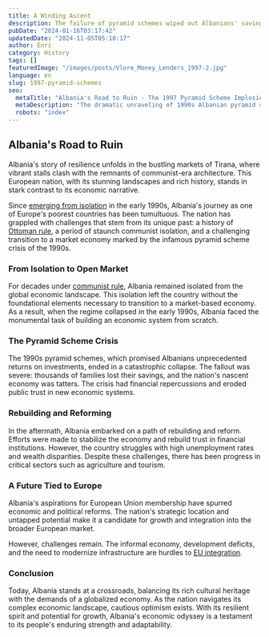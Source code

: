 ```yaml
---
title: A Winding Ascent
description: The failure of pyramid schemes wiped out Albanians' savings and unleashed a descent into violence, chaos and shredded trust.
pubDate: "2024-01-16T03:17:42"
updatedDate: "2024-11-05T05:18:17"
author: Enri
category: History
tags: []
featuredImage: "/images/posts/Vlore_Money_Lenders_1997-2.jpg"
language: en
slug: 1997-pyramid-schemes
seo:
  metaTitle: "Albania's Road to Ruin - The 1997 Pyramid Scheme Implosion"
  metaDescription: "The dramatic unraveling of 1990s Albanian pyramid schemes robbed citizens of $1.2 billion and unleashed a wave of violence that brought the nation to its knees."
  robots: "index"
---
```


## Albania's Road to Ruin

Albania's story of resilience unfolds in the bustling markets of Tirana, where vibrant stalls clash with the remnants of communist-era architecture. This European nation, with its stunning landscapes and rich history, stands in stark contrast to its economic narrative.

Since [emerging from isolation](https://albaniavisit.com/the-fall-of-communism/) in the early 1990s, Albania's journey as one of Europe's poorest countries has been tumultuous. The nation has grappled with challenges that stem from its unique past: a history of [Ottoman rule](https://albaniavisit.com/albania-under-ottoman-rule/), a period of staunch communist isolation, and a challenging transition to a market economy marked by the infamous pyramid scheme crisis of the 1990s.

### From Isolation to Open Market

For decades under [communist rule](https://albaniavisit.com/communist-era/), Albania remained isolated from the global economic landscape. This isolation left the country without the foundational elements necessary to transition to a market-based economy. As a result, when the regime collapsed in the early 1990s, Albania faced the monumental task of building an economic system from scratch.

### The Pyramid Scheme Crisis

The 1990s pyramid schemes, which promised Albanians unprecedented returns on investments, ended in a catastrophic collapse. The fallout was severe: thousands of families lost their savings, and the nation's nascent economy was tatters. The crisis had financial repercussions and eroded public trust in new economic systems.

### Rebuilding and Reforming

In the aftermath, Albania embarked on a path of rebuilding and reform. Efforts were made to stabilize the economy and rebuild trust in financial institutions. However, the country struggles with high unemployment rates and wealth disparities. Despite these challenges, there has been progress in critical sectors such as agriculture and tourism.

### A Future Tied to Europe

Albania's aspirations for European Union membership have spurred economic and political reforms. The nation's strategic location and untapped potential make it a candidate for growth and integration into the broader European market.

However, challenges remain. The informal economy, development deficits, and the need to modernize infrastructure are hurdles to [EU integration](https://albaniavisit.com/news/albanias-eu-accession/).

### Conclusion

Today, Albania stands at a crossroads, balancing its rich cultural heritage with the demands of a globalized economy. As the nation navigates its complex economic landscape, cautious optimism exists. With its resilient spirit and potential for growth, Albania's economic odyssey is a testament to its people's enduring strength and adaptability.


